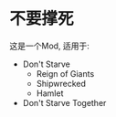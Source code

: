 # 不要撑死

这是一个Mod, 适用于:
- Don't Starve
  - Reign of Giants
  - Shipwrecked
  - Hamlet
- Don't Starve Together
